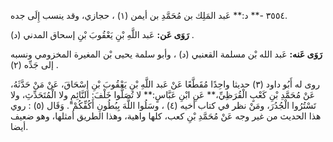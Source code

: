 ٣٥٥٤ -** د:** عَبد المَلِك بن مُحَمَّدِ بن أيمن (١) ، حجازي، وقد ينسب إِلَى جده.

**رَوَى عَن:** عَبد اللَّهِ بْنِ يَعْقُوبَ بْنِ إسحاق المدني (د) .

**رَوَى عَنه:** عَبد الله بْن مسلمة القعنبي (د) ، وأبو سلمة يحيى بْن المغيرة المخزومي ونسبه إلى جَدِّه (٢) .

روى له أَبُو داود (٣) حديثا واحِدًا مُقَطَّعًا عَنْ عَبد اللَّهِ بْنِ يَعْقُوبَ بْنِ إِسْحَاقَ، عَنْ مَنْ حَدَّثَهُ، عَنْ مُحَمَّدِ بْنِ كَعْبٍ الْقُرَظِيِّ،** عَنِ ابْنِ عَبَّاسٍ:** لا تُصَلُّوا خَلْفَ: النَّائِمِ ولا الْمُتَحَدِّثِ، ولا تَسْتُرُوا الْجُدُرَ، ومَنْ نظر في كتاب أخيه (٤) ، وسَلُوا اللَّهَ بِبُطُونِ أَكُفِّكُمْ". وَقَال (٥) : روي هذا الحديث من غير وجه عَنْ مُحَمَّدِ بْنِ كعب، كلها واهية، وهذا الطريق أمثلها، وهو ضعيف أيضا.
